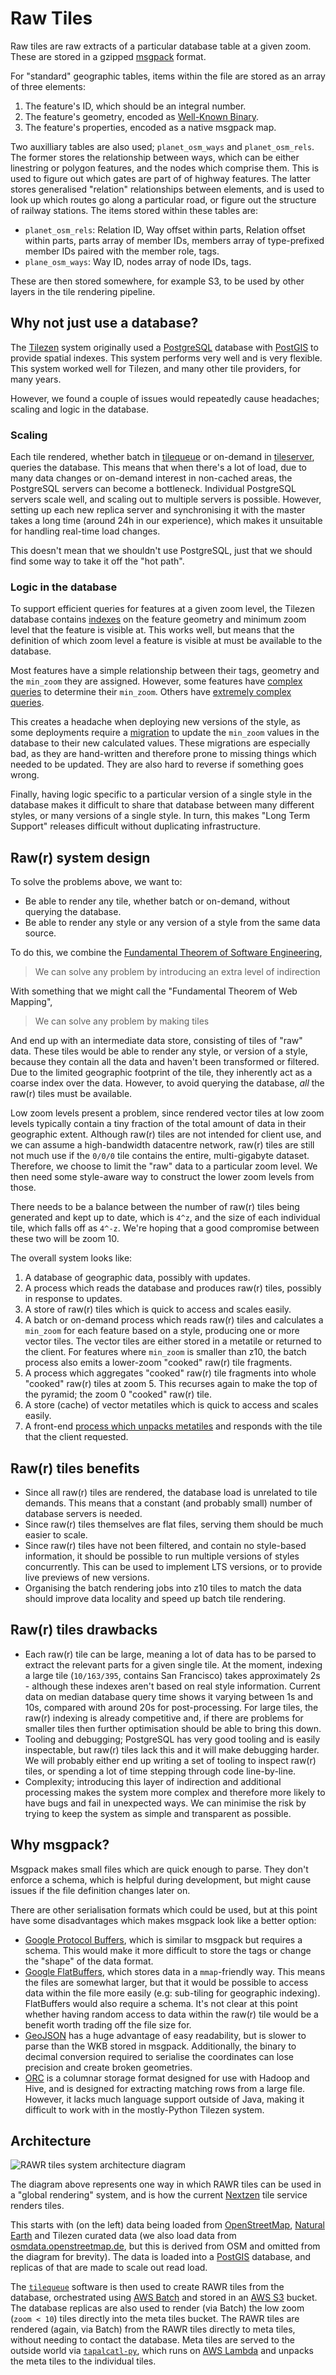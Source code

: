 Raw Tiles
=========

Raw tiles are raw extracts of a particular database table at a given zoom. These are stored in a gzipped [msgpack](http://msgpack.org/index.html) format.

For "standard" geographic tables, items within the file are stored as an array of three elements:

1. The feature's ID, which should be an integral number.
2. The feature's geometry, encoded as [Well-Known Binary](https://en.wikipedia.org/wiki/Well-known_text).
3. The feature's properties, encoded as a native msgpack map.

Two auxilliary tables are also used; `planet_osm_ways` and `planet_osm_rels`. The former stores the relationship between ways, which can be either linestring or polygon features, and the nodes which comprise them. This is used to figure out which gates are part of of highway features. The latter stores generalised "relation" relationships between elements, and is used to look up which routes go along a particular road, or figure out the structure of railway stations. The items stored within these tables are:

* `planet_osm_rels`: Relation ID, Way offset within parts, Relation offset within parts, parts array of member IDs, members array of type-prefixed member IDs paired with the member role, tags.
* `plane_osm_ways`: Way ID, nodes array of node IDs, tags.

These are then stored somewhere, for example S3, to be used by other layers in the tile rendering pipeline.

Why not just use a database?
----------------------------

The [Tilezen](https://github.com/tilezen) system originally used a [PostgreSQL](https://www.postgresql.org/) database with [PostGIS](https://postgis.net/) to provide spatial indexes. This system performs very well and is very flexible. This system worked well for Tilezen, and many other tile providers, for many years.

However, we found a couple of issues would repeatedly cause headaches; scaling and logic in the database.

### Scaling

Each tile rendered, whether batch in [tilequeue](https://github.com/tilezen/tilequeue) or on-demand in [tileserver](https://github.com/tilezen/tileserver), queries the database. This means that when there's a lot of load, due to many data changes or on-demand interest in non-cached areas, the PostgreSQL servers can become a bottleneck. Individual PostgreSQL servers scale well, and scaling out to multiple servers is possible. However, setting up each new replica server and synchronising it with the master takes a long time (around 24h in our experience), which makes it unsuitable for handling real-time load changes.

This doesn't mean that we shouldn't use PostgreSQL, just that we should find some way to take it off the "hot path".

### Logic in the database

To support efficient queries for features at a given zoom level, the Tilezen database contains [indexes](https://github.com/tilezen/vector-datasource/blob/7b7394482ccd72bb8a46f30137203ea49ce974af/data/apply-planet_osm_polygon.sql#L47) on the feature geometry and minimum zoom level that the feature is visible at. This works well, but means that the definition of which zoom level a feature is visible at must be available to the database.

Most features have a simple relationship between their tags, geometry and the `min_zoom` they are assigned. However, some features have [complex queries](https://github.com/tilezen/vector-datasource/blob/7b7394482ccd72bb8a46f30137203ea49ce974af/data/functions.sql#L580) to determine their `min_zoom`. Others have [extremely complex queries](https://mapzen.com/blog/station-relations/).

This creates a headache when deploying new versions of the style, as some deployments require a [migration](https://github.com/tilezen/vector-datasource/blob/7b7394482ccd72bb8a46f30137203ea49ce974af/data/migrations/v1.3.0-polygon.sql) to update the `min_zoom` values in the database to their new calculated values. These migrations are especially bad, as they are hand-written and therefore prone to missing things which needed to be updated. They are also hard to reverse if something goes wrong.

Finally, having logic specific to a particular version of a single style in the database makes it difficult to share that database between many different styles, or many versions of a single style. In turn, this makes "Long Term Support" releases difficult without duplicating infrastructure.


Raw(r) system design
--------------------

To solve the problems above, we want to:

* Be able to render any tile, whether batch or on-demand, without querying the database.
* Be able to render any style or any version of a style from the same data source.

To do this, we combine the [Fundamental Theorem of Software Engineering](https://en.wikipedia.org/wiki/Fundamental_theorem_of_software_engineering),

> We can solve any problem by introducing an extra level of indirection

With something that we might call the "Fundamental Theorem of Web Mapping",

> We can solve any problem by making tiles

And end up with an intermediate data store, consisting of tiles of "raw" data. These tiles would be able to render any style, or version of a style, because they contain all the data and haven't been transformed or filtered. Due to the limited geographic footprint of the tile, they inherently act as a coarse index over the data. However, to avoid querying the database, _all_ the raw(r) tiles must be available.

Low zoom levels present a problem, since rendered vector tiles at low zoom levels typically contain a tiny fraction of the total amount of data in their geographic extent. Although raw(r) tiles are not intended for client use, and we can assume a high-bandwidth datacentre network, raw(r) tiles are still not much use if the `0/0/0` tile contains the entire, multi-gigabyte dataset. Therefore, we choose to limit the "raw" data to a particular zoom level. We then need some style-aware way to construct the lower zoom levels from those.

There needs to be a balance between the number of raw(r) tiles being generated and kept up to date, which is `4^z`, and the size of each individual tile, which falls off as `4^-z`. We're hoping that a good compromise between these two will be zoom 10.

The overall system looks like:

1. A database of geographic data, possibly with updates.
2. A process which reads the database and produces raw(r) tiles, possibly in response to updates.
3. A store of raw(r) tiles which is quick to access and scales easily.
4. A batch or on-demand process which reads raw(r) tiles and calculates a `min_zoom` for each feature based on a style, producing one or more vector tiles. The vector tiles are either stored in a metatile or returned to the client. For features where `min_zoom` is smaller than z10, the batch process also emits a lower-zoom "cooked" raw(r) tile fragments.
5. A process which aggregates "cooked" raw(r) tile fragments into whole "cooked" raw(r) tiles at zoom 5. This recurses again to make the top of the pyramid; the zoom 0 "cooked" raw(r) tile.
6. A store (cache) of vector metatiles which is quick to access and scales easily.
7. A front-end [process which unpacks metatiles](https://github.com/tilezen/tapalcatl) and responds with the tile that the client requested.

Raw(r) tiles benefits
---------------------

* Since all raw(r) tiles are rendered, the database load is unrelated to tile demands. This means that a constant (and probably small) number of database servers is needed.
* Since raw(r) tiles themselves are flat files, serving them should be much easier to scale.
* Since raw(r) tiles have not been filtered, and contain no style-based information, it should be possible to run multiple versions of styles concurrently. This can be used to implement LTS versions, or to provide live previews of new versions.
* Organising the batch rendering jobs into z10 tiles to match the data should improve data locality and speed up batch tile rendering.

Raw(r) tiles drawbacks
----------------------

* Each raw(r) tile can be large, meaning a lot of data has to be parsed to extract the relevant parts for a given single tile. At the moment, indexing a large tile (`10/163/395`, contains San Francisco) takes approximately 2s - although these indexes aren't based on real style information. Current data on median database query time shows it varying between 1s and 10s, compared with around 20s for post-processing. For large tiles, the raw(r) indexing is already competitive and, if there are problems for smaller tiles then further optimisation should be able to bring this down.
* Tooling and debugging; PostgreSQL has very good tooling and is easily inspectable, but raw(r) tiles lack this and it will make debugging harder. We will probably either end up writing a set of tooling to inspect raw(r) tiles, or spending a lot of time stepping through code line-by-line.
* Complexity; introducing this layer of indirection and additional processing makes the system more complex and therefore more likely to have bugs and fail in unexpected ways. We can minimise the risk by trying to keep the system as simple and transparent as possible.


Why msgpack?
------------

Msgpack makes small files which are quick enough to parse. They don't enforce a schema, which is helpful during development, but might cause issues if the file definition changes later on.

There are other serialisation formats which could be used, but at this point have some disadvantages which makes msgpack look like a better option:

* [Google Protocol Buffers](https://developers.google.com/protocol-buffers/), which is similar to msgpack but requires a schema. This would make it more difficult to store the tags or change the "shape" of the data format.
* [Google FlatBuffers](https://google.github.io/flatbuffers/), which stores data in a `mmap`-friendly way. This means the files are somewhat larger, but that it would be possible to access data within the file more easily (e.g: sub-tiling for geographic indexing). FlatBuffers would also require a schema. It's not clear at this point whether having random access to data within the raw(r) tile would be a benefit worth trading off the file size for.
* [GeoJSON](http://geojson.org/) has a huge advantage of easy readability, but is slower to parse than the WKB stored in msgpack. Additionally, the binary to decimal conversion required to serialise the coordinates can lose precision and create broken geometries.
* [ORC](https://orc.apache.org/) is a columnar storage format designed for use with Hadoop and Hive, and is designed for extracting matching rows from a large file. However, it lacks much language support outside of Java, making it difficult to work with in the mostly-Python Tilezen system.

Architecture
------------

![RAWR tiles system architecture diagram](doc/architecture.png)

The diagram above represents one way in which RAWR tiles can be used in a "global rendering" system, and is how the current [Nextzen](https://www.nextzen.org/) tile service renders tiles.

This starts with (on the left) data being loaded from [OpenStreetMap](https://openstreetmap.org/), [Natural Earth](http://www.naturalearthdata.com/) and Tilezen curated data (we also load data from [osmdata.openstreetmap.de](https://osmdata.openstreetmap.de/), but this is derived from OSM and omitted from the diagram for brevity). The data is loaded into a [PostGIS](https://postgis.net/) database, and replicas of that are made to scale out read load.

The [`tilequeue`](https://github.com/tilezen/tilequeue) software is then used to create RAWR tiles from the database, orchestrated using [AWS Batch](https://aws.amazon.com/batch/) and stored in an [AWS S3](https://aws.amazon.com/s3/) bucket. The database replicas are also used to render (via Batch) the low zoom (`zoom < 10`) tiles directly into the meta tiles bucket. The RAWR tiles are rendered (again, via Batch) from the RAWR tiles directly to meta tiles, without needing to contact the database. Meta tiles are served to the outside world via [`tapalcatl-py`](https://github.com/tilezen/tapalcatl-py), which runs on [AWS Lambda](https://aws.amazon.com/lambda/) and unpacks the meta tiles to the individual tiles.
